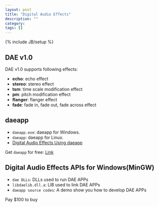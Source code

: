 ```yaml
---
layout: post
title: "Digital Audio Effects"
description: ""
category: 
tags: []
---
```

{% include JB/setup %}

## DAE v1.0

DAE v1.0 supports following effects:

+ **echo**:		echo effect
+ **stereo**: 	stereo effect
+ **tsm**:		time scale modification effect
+ **pm**:		pitch modification effect
+ **flanger**: 	flanger effect
+ **fade**:    	fade in, fade out, fade across effect

## daeapp

+ `daeapp.exe`: daeapp for Windows.
+ `daeapp`: daeapp for Linux.
+ [Digital Audio Effects Using daeapp](http://www.amazon.com/gp/product/B013O2BCR0?*Version*=1&*entries*=0)

Get `daeapp` for free: [Link](https://github.com/ssqre/daeapp)

## Digital Audio Effects APIs for Windows(MinGW)

+ `dae DLLs`: DLLs used to run DAE APPs
+ `libdaelib.dll.a`: LIB used to link DAE APPs 
+ `daeapp source codes`: A demo show you how to develop DAE APPs

Pay $100 to buy

